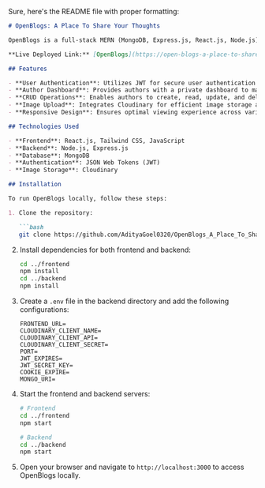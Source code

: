 Sure, here's the README file with proper formatting:

```markdown
# OpenBlogs: A Place To Share Your Thoughts

OpenBlogs is a full-stack MERN (MongoDB, Express.js, React.js, Node.js) blog application designed to empower users to share their thoughts and ideas with the world. It incorporates user authentication and authorization using JWT (JSON Web Tokens) for secure access to the platform. The application features two types of users: authors and readers. Authors have access to a private dashboard where they can create, update, delete, and maintain their blog posts, along with visual representations through charts.

**Live Deployed Link:** [OpenBlogs](https://open-blogs-a-place-to-share-your-thoughts-mern-cloudinary.vercel.app/)

## Features

- **User Authentication**: Utilizes JWT for secure user authentication and authorization.
- **Author Dashboard**: Provides authors with a private dashboard to manage their blog posts.
- **CRUD Operations**: Enables authors to create, read, update, and delete blog posts.
- **Image Upload**: Integrates Cloudinary for efficient image storage and retrieval.
- **Responsive Design**: Ensures optimal viewing experience across various devices.

## Technologies Used

- **Frontend**: React.js, Tailwind CSS, JavaScript
- **Backend**: Node.js, Express.js
- **Database**: MongoDB
- **Authentication**: JSON Web Tokens (JWT)
- **Image Storage**: Cloudinary

## Installation

To run OpenBlogs locally, follow these steps:

1. Clone the repository:

   ```bash
   git clone https://github.com/AdityaGoel0320/OpenBlogs_A_Place_To_Share_Your_Thoughts_MERN_CLOUDINARY.git
   ```

2. Install dependencies for both frontend and backend:

   ```bash
   cd ../frontend
   npm install
   cd ../backend
   npm install
   ```

3. Create a `.env` file in the backend directory and add the following configurations:

   ```plaintext
   FRONTEND_URL=
   CLOUDINARY_CLIENT_NAME=
   CLOUDINARY_CLIENT_API=
   CLOUDINARY_CLIENT_SECRET=
   PORT=
   JWT_EXPIRES=
   JWT_SECRET_KEY=
   COOKIE_EXPIRE=
   MONGO_URI=
   ```

4. Start the frontend and backend servers:

   ```bash
   # Frontend
   cd ../frontend
   npm start

   # Backend
   cd ../backend
   npm start
   ```

5. Open your browser and navigate to `http://localhost:3000` to access OpenBlogs locally.
```

